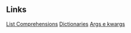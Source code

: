 ## Links
[List Comprehensions](https://python-3-patterns-idioms-test.readthedocs.io/en/latest/Comprehensions.html#list-comprehensions)
[Dictionaries](https://realpython.com/python-dicts/)
[Args e kwargs](http://book.pythontips.com/en/latest/args_and_kwargs.html#usage-of-kwargs)
